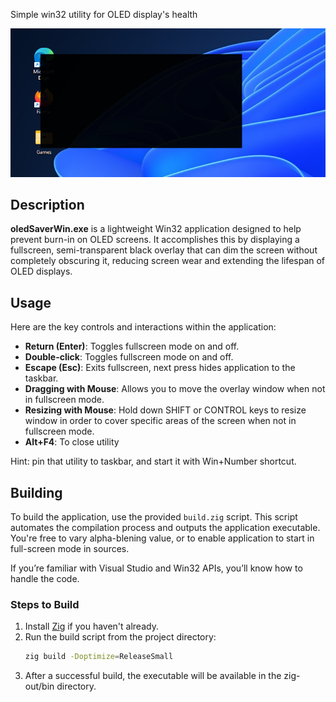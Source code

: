 
Simple win32 utility for OLED display's health


![Screenshot with the utility](assets/screenshot.png)

## Description
**oledSaverWin.exe** is a lightweight Win32 application designed to help prevent burn-in on OLED screens. It accomplishes this by displaying a fullscreen, semi-transparent black overlay that can dim the screen without completely obscuring it, reducing screen wear and extending the lifespan of OLED displays.

## Usage
Here are the key controls and interactions within the application:

- **Return (Enter)**: Toggles fullscreen mode on and off.
- **Double-click**: Toggles fullscreen mode on and off.
- **Escape (Esc)**: Exits fullscreen, next press hides application to the taskbar.
- **Dragging with Mouse**: Allows you to move the overlay window when not in fullscreen mode.
- **Resizing with Mouse**: Hold down SHIFT or CONTROL keys to resize window in order to cover specific areas of the screen when not in fullscreen mode.
- **Alt+F4**: To close utility

Hint: pin that utility to taskbar, and start it with Win+Number shortcut.

## Building
To build the application, use the provided `build.zig` script. This script automates the compilation process and outputs the application executable. You're free to vary alpha-blening value, or to enable application to start in full-screen mode in sources.

If you’re familiar with Visual Studio and Win32 APIs, you’ll know how to handle the code.

### Steps to Build
1. Install [Zig](https://ziglang.org/) if you haven't already.
2. Run the build script from the project directory:
   ```bash
   zig build -Doptimize=ReleaseSmall
   ```
3. After a successful build, the executable will be available in the zig-out/bin directory.